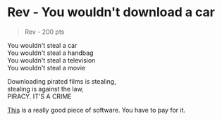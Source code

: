 # Rev - You wouldn't download a car
> Rev - 200 pts

You wouldn't steal a car <br>
You wouldn't steal a handbag <br>
You wouldn't steal a television <br>
You wouldn't steal a movie <br>

Downloading pirated films is stealing, <br>
stealing is against the law, <br>
PIRACY. IT'S A CRIME <br>

[This](./you-wouldnt-download-a-car) is a really good piece of software. You have to pay for it.
